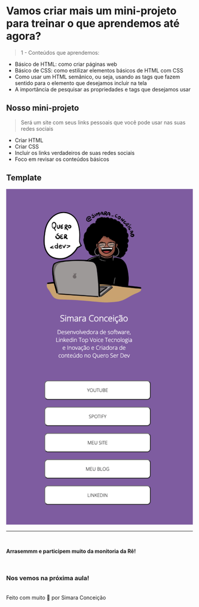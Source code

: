# Vamos criar mais um mini-projeto para treinar o que aprendemos até agora?

>1 - Conteúdos que aprendemos:
  - Básico de HTML: como criar páginas web
  - Básico de CSS: como estilizar elementos básicos de HTML com CSS
  - Como usar um HTML semânico, ou seja, usando as tags que fazem sentido para o elemento que desejamos incluir na tela
  - A importância de pesquisar as propriedades e tags que desejamos usar

## Nosso mini-projeto

> Será um site com seus links pessoais que você pode usar nas suas redes sociais

  - Criar HTML
  - Criar CSS
  - Incluir os links verdadeiros de suas redes sociais 
  - Foco em revisar os conteúdos básicos

## Template

![Template](./meus-links.png)

---
<br>

  **Arrasemmm e participem muito da monitoria da Rê!**

<br>

### Nos vemos na próxima aula!
<br>
Feito com muito 🤎 por Simara Conceição